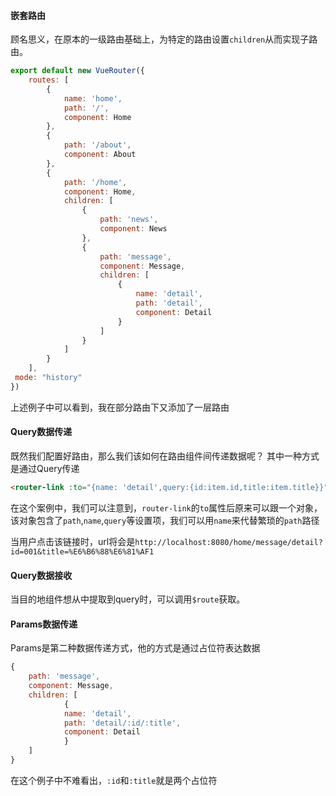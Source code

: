 #### 嵌套路由
顾名思义，在原本的一级路由基础上，为特定的路由设置`children`从而实现子路由。

```js
export default new VueRouter({  
    routes: [  
        {  
            name: 'home',  
			path: '/',  
			component: Home  
		},  
		{  
            path: '/about',  
			component: About  
		},  
		{  
            path: '/home',  
			component: Home,  
			children: [  
                {  
                    path: 'news',  
					component: News  
				},  
				{  
                    path: 'message',  
					component: Message,  
					children: [  
                        {  
                            name: 'detail',  
							path: 'detail',  
							component: Detail  
						}  
                    ]  
                }  
            ]  
        }  
    ],  
 mode: "history"  
})
```

上述例子中可以看到，我在部分路由下又添加了一层路由

#### Query数据传递
既然我们配置好路由，那么我们该如何在路由组件间传递数据呢？
其中一种方式是通过Query传递

```html
<router-link :to="{name: 'detail',query:{id:item.id,title:item.title}}">{{item.title}}</router-link>
```
在这个案例中，我们可以注意到，`router-link`的`to`属性后原来可以跟一个对象，该对象包含了`path`,`name`,`query`等设置项，我们可以用`name`来代替繁琐的`path`路径

当用户点击该链接时，url将会是`http://localhost:8080/home/message/detail?id=001&title=%E6%B6%88%E6%81%AF1`

#### Query数据接收
当目的地组件想从中提取到query时，可以调用`$route`获取。

#### Params数据传递
Params是第二种数据传递方式，他的方式是通过占位符表达数据

```js
{  
    path: 'message',  
	component: Message,  
	children: [  
	        {  
            name: 'detail',  
			path: 'detail/:id/:title',  
			component: Detail  
			}  
    ]  
}
```

在这个例子中不难看出，`:id`和`:title`就是两个占位符